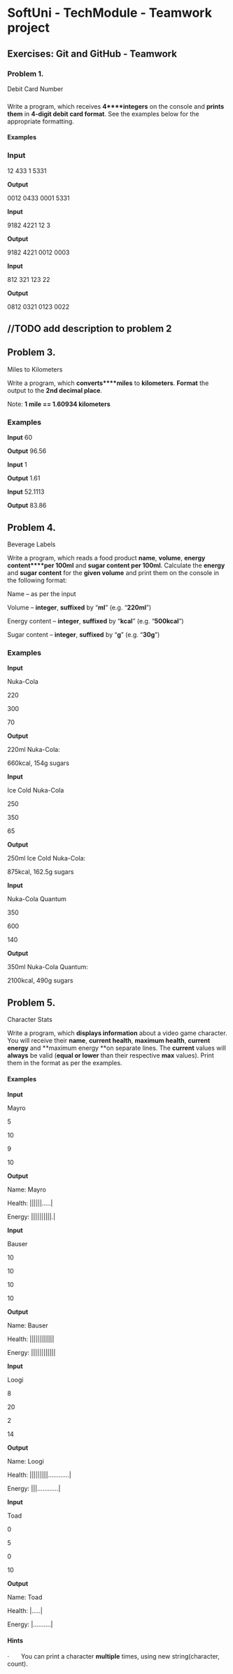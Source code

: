 ﻿# SoftUni - TechModule - Teamwork project
## Exercises: Git and GitHub - Teamwork

### Problem 1.               
Debit Card Number

### 

Write a program, which receives **4****integers**
on the console and **prints them** in **4-digit debit card format**. See the
examples below for the appropriate formatting.

#### Examples 

### **Input**

 12
433
1
5331

**Output**

0012 0433 0001 5331

 **Input**

9182
4221
12
3

**Output**

9182 4221 0012 0003

**Input**

812
321
123
22

**Output**

0812 0321 0123 0022


## //TODO add description to problem 2


## Problem 3. 
Miles to Kilometers 

Write a program, which **converts****miles** to **kilometers**.
**Format** the output to the **2****nd****
decimal place**.

Note: **1 mile == 1.60934 kilometers**

### Examples

**Input**
 60

**Output**
 96.56

**Input**
 1

**Output**
 1.61

**Input**
 52.1113

**Output**
 83.86


## Problem 4.              
Beverage Labels

Write a program, which reads a food product **name**, **volume**, **energy content****per 100ml** and **sugar content per 100ml**. Calculate the **energy** and **sugar content**
for the **given volume** and print them
on the console in the following format:
     
Name – as per the input
     
Volume – **integer**,
**suffixed** by “**ml**” (e.g. “**220ml**”)
     
Energy content – **integer**, **suffixed** by “**kcal**” (e.g. “**500kcal**”)
     
Sugar content – **integer**, **suffixed** by “**g**” (e.g. “**30g**”) 

### Examples

**Input**

 Nuka-Cola

220

300

70

**Output**

 220ml Nuka-Cola:

660kcal, 154g sugars


**Input**

 Ice Cold Nuka-Cola

250

350

65

**Output**

250ml Ice Cold Nuka-Cola:

875kcal, 162.5g sugars

**Input**

 Nuka-Cola Quantum

350

600

140

**Output**

350ml Nuka-Cola Quantum:

2100kcal, 490g sugars


## Problem 5.                
 Character Stats

Write a program, which **displays information** about a video game character. You will receive
their **name**, **current health**, **maximum
health**, **current energy** and **maximum energy **on separate lines. The **current** values will **always** be valid (**equal or lower** than their respective **max** values). Print them in the format as per the examples.

#### Examples

 



**Input**


Mayro

5

10

9

10
 

**Output**

 
 Name: Mayro

Health: ||||||.....|

Energy: ||||||||||.|


**Input**


Bauser

10

10

10

10


**Output**
 

Name: Bauser

Health: ||||||||||||

Energy: ||||||||||||


**Input**

 
Loogi

8

20

2

14


**Output**

 
Name: Loogi

Health: |||||||||............|

Energy: |||............|

 
**Input**

 
Toad

0

5

0

10


**Output**
 

Name: Toad

Health: |.....|

Energy: |..........|


#### Hints

·      
You can print a character **multiple** times, using new string(character, count).
